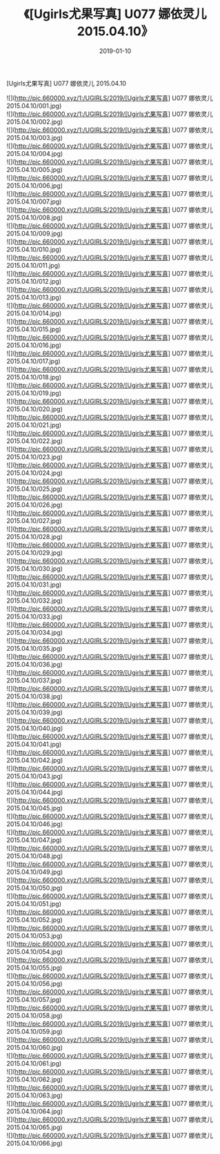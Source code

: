﻿---
layout: post
title:  《[Ugirls尤果写真] U077 娜依灵儿 2015.04.10》
date:   2019-01-10
img: http://pic.660000.xyz/1:/UGIRLS/2019/[Ugirls尤果写真] U077 娜依灵儿 2015.04.10/000.jpg
categories: [美女, 清纯, 唯美]
---

[Ugirls尤果写真] U077 娜依灵儿 2015.04.10

 ![](http://pic.660000.xyz/1:/UGIRLS/2019/[Ugirls尤果写真] U077 娜依灵儿 2015.04.10/001.jpg) <br>![](http://pic.660000.xyz/1:/UGIRLS/2019/[Ugirls尤果写真] U077 娜依灵儿 2015.04.10/002.jpg) <br>![](http://pic.660000.xyz/1:/UGIRLS/2019/[Ugirls尤果写真] U077 娜依灵儿 2015.04.10/003.jpg) <br>![](http://pic.660000.xyz/1:/UGIRLS/2019/[Ugirls尤果写真] U077 娜依灵儿 2015.04.10/004.jpg) <br>![](http://pic.660000.xyz/1:/UGIRLS/2019/[Ugirls尤果写真] U077 娜依灵儿 2015.04.10/005.jpg) <br>![](http://pic.660000.xyz/1:/UGIRLS/2019/[Ugirls尤果写真] U077 娜依灵儿 2015.04.10/006.jpg) <br>![](http://pic.660000.xyz/1:/UGIRLS/2019/[Ugirls尤果写真] U077 娜依灵儿 2015.04.10/007.jpg) <br>![](http://pic.660000.xyz/1:/UGIRLS/2019/[Ugirls尤果写真] U077 娜依灵儿 2015.04.10/008.jpg) <br>![](http://pic.660000.xyz/1:/UGIRLS/2019/[Ugirls尤果写真] U077 娜依灵儿 2015.04.10/009.jpg) <br>![](http://pic.660000.xyz/1:/UGIRLS/2019/[Ugirls尤果写真] U077 娜依灵儿 2015.04.10/010.jpg) <br>![](http://pic.660000.xyz/1:/UGIRLS/2019/[Ugirls尤果写真] U077 娜依灵儿 2015.04.10/011.jpg) <br>![](http://pic.660000.xyz/1:/UGIRLS/2019/[Ugirls尤果写真] U077 娜依灵儿 2015.04.10/012.jpg) <br>![](http://pic.660000.xyz/1:/UGIRLS/2019/[Ugirls尤果写真] U077 娜依灵儿 2015.04.10/013.jpg) <br>![](http://pic.660000.xyz/1:/UGIRLS/2019/[Ugirls尤果写真] U077 娜依灵儿 2015.04.10/014.jpg) <br>![](http://pic.660000.xyz/1:/UGIRLS/2019/[Ugirls尤果写真] U077 娜依灵儿 2015.04.10/015.jpg) <br>![](http://pic.660000.xyz/1:/UGIRLS/2019/[Ugirls尤果写真] U077 娜依灵儿 2015.04.10/016.jpg) <br>![](http://pic.660000.xyz/1:/UGIRLS/2019/[Ugirls尤果写真] U077 娜依灵儿 2015.04.10/017.jpg) <br>![](http://pic.660000.xyz/1:/UGIRLS/2019/[Ugirls尤果写真] U077 娜依灵儿 2015.04.10/018.jpg) <br>![](http://pic.660000.xyz/1:/UGIRLS/2019/[Ugirls尤果写真] U077 娜依灵儿 2015.04.10/019.jpg) <br>![](http://pic.660000.xyz/1:/UGIRLS/2019/[Ugirls尤果写真] U077 娜依灵儿 2015.04.10/020.jpg) <br>![](http://pic.660000.xyz/1:/UGIRLS/2019/[Ugirls尤果写真] U077 娜依灵儿 2015.04.10/021.jpg) <br>![](http://pic.660000.xyz/1:/UGIRLS/2019/[Ugirls尤果写真] U077 娜依灵儿 2015.04.10/022.jpg) <br>![](http://pic.660000.xyz/1:/UGIRLS/2019/[Ugirls尤果写真] U077 娜依灵儿 2015.04.10/023.jpg) <br>![](http://pic.660000.xyz/1:/UGIRLS/2019/[Ugirls尤果写真] U077 娜依灵儿 2015.04.10/024.jpg) <br>![](http://pic.660000.xyz/1:/UGIRLS/2019/[Ugirls尤果写真] U077 娜依灵儿 2015.04.10/025.jpg) <br>![](http://pic.660000.xyz/1:/UGIRLS/2019/[Ugirls尤果写真] U077 娜依灵儿 2015.04.10/026.jpg) <br>![](http://pic.660000.xyz/1:/UGIRLS/2019/[Ugirls尤果写真] U077 娜依灵儿 2015.04.10/027.jpg) <br>![](http://pic.660000.xyz/1:/UGIRLS/2019/[Ugirls尤果写真] U077 娜依灵儿 2015.04.10/028.jpg) <br>![](http://pic.660000.xyz/1:/UGIRLS/2019/[Ugirls尤果写真] U077 娜依灵儿 2015.04.10/029.jpg) <br>![](http://pic.660000.xyz/1:/UGIRLS/2019/[Ugirls尤果写真] U077 娜依灵儿 2015.04.10/030.jpg) <br>![](http://pic.660000.xyz/1:/UGIRLS/2019/[Ugirls尤果写真] U077 娜依灵儿 2015.04.10/031.jpg) <br>![](http://pic.660000.xyz/1:/UGIRLS/2019/[Ugirls尤果写真] U077 娜依灵儿 2015.04.10/032.jpg) <br>![](http://pic.660000.xyz/1:/UGIRLS/2019/[Ugirls尤果写真] U077 娜依灵儿 2015.04.10/033.jpg) <br>![](http://pic.660000.xyz/1:/UGIRLS/2019/[Ugirls尤果写真] U077 娜依灵儿 2015.04.10/034.jpg) <br>![](http://pic.660000.xyz/1:/UGIRLS/2019/[Ugirls尤果写真] U077 娜依灵儿 2015.04.10/035.jpg) <br>![](http://pic.660000.xyz/1:/UGIRLS/2019/[Ugirls尤果写真] U077 娜依灵儿 2015.04.10/036.jpg) <br>![](http://pic.660000.xyz/1:/UGIRLS/2019/[Ugirls尤果写真] U077 娜依灵儿 2015.04.10/037.jpg) <br>![](http://pic.660000.xyz/1:/UGIRLS/2019/[Ugirls尤果写真] U077 娜依灵儿 2015.04.10/038.jpg) <br>![](http://pic.660000.xyz/1:/UGIRLS/2019/[Ugirls尤果写真] U077 娜依灵儿 2015.04.10/039.jpg) <br>![](http://pic.660000.xyz/1:/UGIRLS/2019/[Ugirls尤果写真] U077 娜依灵儿 2015.04.10/040.jpg) <br>![](http://pic.660000.xyz/1:/UGIRLS/2019/[Ugirls尤果写真] U077 娜依灵儿 2015.04.10/041.jpg) <br>![](http://pic.660000.xyz/1:/UGIRLS/2019/[Ugirls尤果写真] U077 娜依灵儿 2015.04.10/042.jpg) <br>![](http://pic.660000.xyz/1:/UGIRLS/2019/[Ugirls尤果写真] U077 娜依灵儿 2015.04.10/043.jpg) <br>![](http://pic.660000.xyz/1:/UGIRLS/2019/[Ugirls尤果写真] U077 娜依灵儿 2015.04.10/044.jpg) <br>![](http://pic.660000.xyz/1:/UGIRLS/2019/[Ugirls尤果写真] U077 娜依灵儿 2015.04.10/045.jpg) <br>![](http://pic.660000.xyz/1:/UGIRLS/2019/[Ugirls尤果写真] U077 娜依灵儿 2015.04.10/046.jpg) <br>![](http://pic.660000.xyz/1:/UGIRLS/2019/[Ugirls尤果写真] U077 娜依灵儿 2015.04.10/047.jpg) <br>![](http://pic.660000.xyz/1:/UGIRLS/2019/[Ugirls尤果写真] U077 娜依灵儿 2015.04.10/048.jpg) <br>![](http://pic.660000.xyz/1:/UGIRLS/2019/[Ugirls尤果写真] U077 娜依灵儿 2015.04.10/049.jpg) <br>![](http://pic.660000.xyz/1:/UGIRLS/2019/[Ugirls尤果写真] U077 娜依灵儿 2015.04.10/050.jpg) <br>![](http://pic.660000.xyz/1:/UGIRLS/2019/[Ugirls尤果写真] U077 娜依灵儿 2015.04.10/051.jpg) <br>![](http://pic.660000.xyz/1:/UGIRLS/2019/[Ugirls尤果写真] U077 娜依灵儿 2015.04.10/052.jpg) <br>![](http://pic.660000.xyz/1:/UGIRLS/2019/[Ugirls尤果写真] U077 娜依灵儿 2015.04.10/053.jpg) <br>![](http://pic.660000.xyz/1:/UGIRLS/2019/[Ugirls尤果写真] U077 娜依灵儿 2015.04.10/054.jpg) <br>![](http://pic.660000.xyz/1:/UGIRLS/2019/[Ugirls尤果写真] U077 娜依灵儿 2015.04.10/055.jpg) <br>![](http://pic.660000.xyz/1:/UGIRLS/2019/[Ugirls尤果写真] U077 娜依灵儿 2015.04.10/056.jpg) <br>![](http://pic.660000.xyz/1:/UGIRLS/2019/[Ugirls尤果写真] U077 娜依灵儿 2015.04.10/057.jpg) <br>![](http://pic.660000.xyz/1:/UGIRLS/2019/[Ugirls尤果写真] U077 娜依灵儿 2015.04.10/058.jpg) <br>![](http://pic.660000.xyz/1:/UGIRLS/2019/[Ugirls尤果写真] U077 娜依灵儿 2015.04.10/059.jpg) <br>![](http://pic.660000.xyz/1:/UGIRLS/2019/[Ugirls尤果写真] U077 娜依灵儿 2015.04.10/060.jpg) <br>![](http://pic.660000.xyz/1:/UGIRLS/2019/[Ugirls尤果写真] U077 娜依灵儿 2015.04.10/061.jpg) <br>![](http://pic.660000.xyz/1:/UGIRLS/2019/[Ugirls尤果写真] U077 娜依灵儿 2015.04.10/062.jpg) <br>![](http://pic.660000.xyz/1:/UGIRLS/2019/[Ugirls尤果写真] U077 娜依灵儿 2015.04.10/063.jpg) <br>![](http://pic.660000.xyz/1:/UGIRLS/2019/[Ugirls尤果写真] U077 娜依灵儿 2015.04.10/064.jpg) <br>![](http://pic.660000.xyz/1:/UGIRLS/2019/[Ugirls尤果写真] U077 娜依灵儿 2015.04.10/065.jpg) <br>![](http://pic.660000.xyz/1:/UGIRLS/2019/[Ugirls尤果写真] U077 娜依灵儿 2015.04.10/066.jpg) <br>